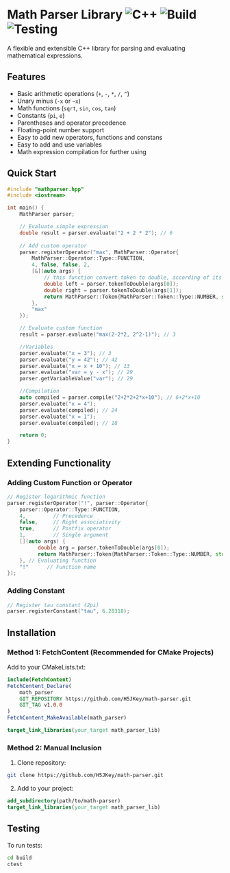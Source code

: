# Math Parser Library ![C++](https://img.shields.io/badge/C++-23-blue.svg) ![Build](https://img.shields.io/badge/Build-CMake-yellow.svg) ![Testing](https://img.shields.io/badge/Testing-CTest-green.svg)

A flexible and extensible C++ library for parsing and evaluating mathematical expressions.

## Features

- Basic arithmetic operations (`+`, `-`, `*`, `/`, `^`)
- Unary minus (`-x` or `~x`)
- Math functions (`sqrt`, `sin`, `cos`, `tan`)
- Constants (`pi`, `e`)
- Parentheses and operator precedence
- Floating-point number support
- Easy to add new operators, functions and constans
- Easy to add and use variables
- Math expression compilation for further using

## Quick Start

```cpp
#include "mathparser.hpp"
#include <iostream>

int main() {
    MathParser parser;

    // Evaluate simple expression
    double result = parser.evaluate("2 + 2 * 2"); // 6
    
    // Add custom operator
    parser.registerOperator("max", MathParser::Operator{
        MathParser::Operator::Type::FUNCTION, 
        4, false, false, 2,
        [&](auto args) {
            // this function convert token to double, according of its type
            double left = parser.tokenToDouble(args[0]); 
            double right = parser.tokenToDouble(args[1]);
            return MathParser::Token{MathParser::Token::Type::NUMBER, std::max(left, right)}; 
        },
        "max"
    });

    // Evaluate custom function
    result = parser.evaluate("max(2-2*2, 2^2-1)"); // 3

    //Variables
    parser.evaluate("x = 3"); // 3
    parser.evaluate("y = 42"); // 42
    parser.evaluate("x = x + 10"); // 13
    parser.evaluate("var = y - x"); // 29
    parser.getVariableValue("var"); // 29

    //Compilation
    auto compiled = parser.compile("2+2*2+2*x+10"); // 6+2*x+10
    parser.evaluate("x = 4");
    parser.evaluate(compiled); // 24
    parser.evaluate("x = 1");
    parser.evaluate(compiled); // 18

    return 0;
}
```

## Extending Functionality

### Adding Custom Function or Operator
```cpp
// Register logarithmic function
parser.registerOperator("!", parser::Operator{
    parser::Operator::Type::FUNCTION,
    4,         // Precedence
    false,     // Right associativity
    true,      // Postfix operator
    1,         // Single argument
    [](auto args) {
          double arg = parser.tokenToDouble(args[0]);
          return MathParser::Token{MathParser::Token::Type::NUMBER, std::tgamma(arg+1)};
    }, // Evaluating function
    "!"      // Function name
});
```

### Adding Constant
```cpp
// Register tau constant (2pi)
parser.registerConstant("tau", 6.28318);
```

## Installation

### Method 1: FetchContent (Recommended for CMake Projects)

Add to your CMakeLists.txt:
```cmake
include(FetchContent)
FetchContent_Declare(
    math_parser
    GIT_REPOSITORY https://github.com/H5JKey/math-parser.git
    GIT_TAG v1.0.0
)
FetchContent_MakeAvailable(math_parser)

target_link_libraries(your_target math_parser_lib)
```

### Method 2: Manual Inclusion

1. Clone repository:
```bash
git clone https://github.com/H5JKey/math-parser.git
```

2. Add to your project:
```cmake
add_subdirectory(path/to/math-parser)
target_link_libraries(your_target math_parser_lib)
```


## Testing

To run tests:
```bash
cd build
ctest
```
